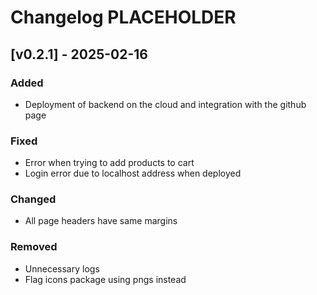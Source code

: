 # Changelog PLACEHOLDER

## [v0.2.1] - 2025-02-16

### Added
- Deployment of backend on the cloud and integration with the github page

### Fixed
- Error when trying to add products to cart
- Login error due to localhost address when deployed

### Changed
- All page headers have same margins

### Removed
- Unnecessary logs
- Flag icons package using pngs instead